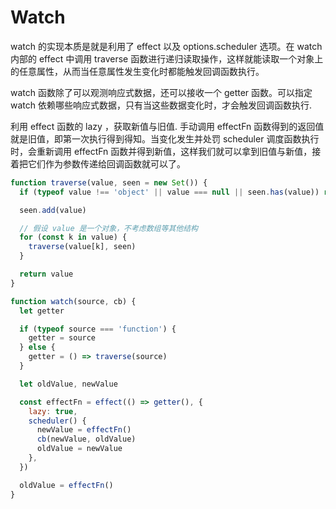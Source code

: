 # Watch

watch 的实现本质是就是利用了 effect 以及 options.scheduler 选项。在 watch 内部的 effect 中调用 traverse 函数进行递归读取操作，这样就能读取一个对象上的任意属性，从而当任意属性发生变化时都能触发回调函数执行。

watch 函数除了可以观测响应式数据，还可以接收一个 getter 函数。可以指定 watch 依赖哪些响应式数据，只有当这些数据变化时，才会触发回调函数执行.

利用 effect 函数的 lazy ，获取新值与旧值. 手动调用 effectFn 函数得到的返回值就是旧值，即第一次执行得到得知。当变化发生并处罚 scheduler 调度函数执行时，会重新调用 effectFn 函数并得到新值，这样我们就可以拿到旧值与新值，接着把它们作为参数传递给回调函数就可以了。

```js
function traverse(value, seen = new Set()) {
  if (typeof value !== 'object' || value === null || seen.has(value)) return

  seen.add(value)

  // 假设 value 是一个对象，不考虑数组等其他结构
  for (const k in value) {
    traverse(value[k], seen)
  }

  return value
}

function watch(source, cb) {
  let getter

  if (typeof source === 'function') {
    getter = source
  } else {
    getter = () => traverse(source)
  }

  let oldValue, newValue

  const effectFn = effect(() => getter(), {
    lazy: true,
    scheduler() {
      newValue = effectFn()
      cb(newValue, oldValue)
      oldValue = newValue
    },
  })

  oldValue = effectFn()
}
```
